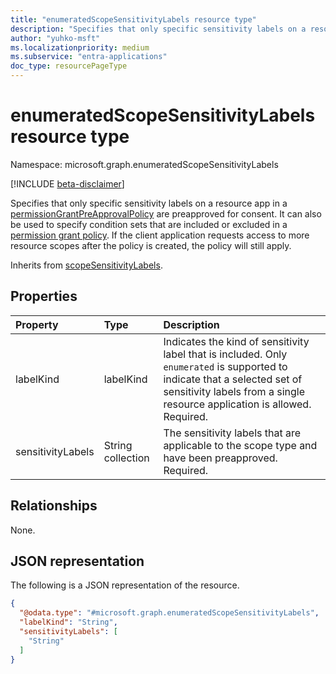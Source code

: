 ```yaml
---
title: "enumeratedScopeSensitivityLabels resource type"
description: "Specifies that only specific sensitivity labels on a resource app in a permissionGrantPreApprovalPolicy are preapproved for consent. It can also be used to specify a matching rule in a permissiongrantconditionset in a permissiongrantpolicy to include or exclude a permission grant event."
author: "yuhko-msft"
ms.localizationpriority: medium
ms.subservice: "entra-applications"
doc_type: resourcePageType
---
```


# enumeratedScopeSensitivityLabels resource type

Namespace: microsoft.graph.enumeratedScopeSensitivityLabels

[!INCLUDE [beta-disclaimer](../../includes/beta-disclaimer.md)]

Specifies that only specific sensitivity labels on a resource app in a [permissionGrantPreApprovalPolicy](../resources/permissiongrantpreapprovalpolicy.md) are preapproved for consent. It can also be used to specify condition sets that are included or excluded in a [permission grant policy](permissiongrantpolicy.md). If the client application requests access to more resource scopes after the policy is created, the policy will still apply.

Inherits from [scopeSensitivityLabels](../resources/scopesensitivitylabels.md).

## Properties
|Property|Type|Description|
|:---|:---|:---|
|labelKind|labelKind|Indicates the kind of sensitivity label that is included. Only `enumerated` is supported to indicate that a selected set of sensitivity labels from a single resource application is allowed. Required.|
|sensitivityLabels|String collection|The sensitivity labels that are applicable to the scope type and have been preapproved. Required. |

## Relationships
None.

## JSON representation
The following is a JSON representation of the resource.
<!-- {
  "blockType": "resource",
  "@odata.type": "microsoft.graph.enumeratedScopeSensitivityLabels"
}
-->
``` json
{
  "@odata.type": "#microsoft.graph.enumeratedScopeSensitivityLabels",
  "labelKind": "String",
  "sensitivityLabels": [
    "String"
  ]
}
```
